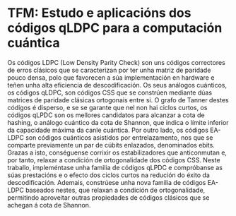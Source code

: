 # TFM: Estudo e aplicacións dos códigos qLDPC para a computación cuántica

Os códigos LDPC (Low Density Parity Check) son uns códigos correctores de erros clásicos
que se caracterizan por ter unha matriz de paridade pouco densa, polo que favorecen
a súa implementación en hardware e teñen unha alta eficiencia de descodificación.
Os seus análogos cuánticos, os códigos qLDPC, son códigos CSS que se constrúen
mediante dúas matrices de paridade clásicas ortogonais entre si. O grafo de Tanner destes
códigos é disperso, e se se garante que nel non hai ciclos curtos, os códigos qLPDC son
os mellores candidatos para alcanzar a cota de hashing, o análogo cuántico da cota de
Shannon, que indica o límite inferior da capacidade máxima da canle cuántica.
Por outro lado, os códigos EA-LDPC son códigos cuánticos asistidos por entrelazamento,
nos que se comparte previamente un par de cúbits enlazados, denominados ebits.
Grazas a isto, conséguense corrixir os estabilizadores que anticonmutan e, por tanto, relaxar
a condición de ortogonalidade dos códigos CSS.
Neste traballo, impleméntase unha familia de códigos qLPDC e compróbanse as súas
prestacións e o efecto dos ciclos curtos na redución do éxito da descodificación. Ademais,
constrúese unha nova familia de códigos EA-LDPC baseados nestes, que relaxan a condición
de ortogonalidade, permitindo aproveitar outras propiedades de códigos clásicos que
se achegan á cota de Shannon.
